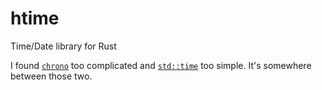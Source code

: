 # htime

Time/Date library for Rust

I found [`chrono`](https://github.com/chronotope/chrono) too complicated and [`std::time`](https://doc.rust-lang.org/std/time/index.html) too simple. It's somewhere between those two.